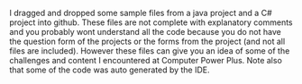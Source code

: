 I dragged and dropped some sample files from a java project and a C# project into github. These files are not complete with explanatory comments and you probably wont understand all the code because you do not have the question 
form of the projects or the forms from the project (and not all files are included). However these files can give you an idea of some of the challenges and 
content I encountered at Computer Power Plus. Note also that some of the code was auto generated by the IDE.



